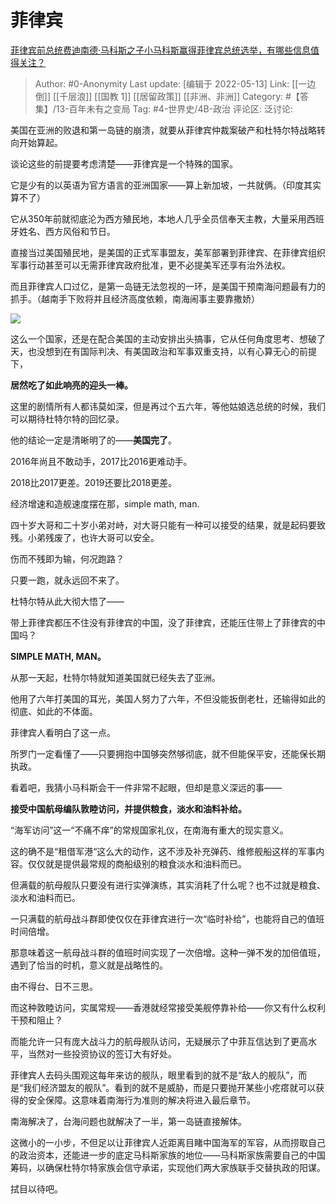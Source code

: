 # 菲律宾
[菲律宾前总统费迪南德·马科斯之子小马科斯赢得菲律宾总统选举，有哪些信息值得关注？](https://www.zhihu.com/question/532085058/answer/2482869674)

> Author: #0-Anonymity
> Last update: [编辑于 2022-05-13]
> Link: [[一边倒]] [[千层浪]] [[国教 1]] [[居留政策]] [[非洲、非洲]]
> Category: #【答集】/13-百年未有之变局
> Tag: #4-世界史/4B-政治
> 评论区:
> 泛讨论:

美国在亚洲的败退和第一岛链的崩溃，就要从菲律宾仲裁案破产和杜特尔特战略转向开始算起。

谈论这些的前提要考虑清楚——菲律宾是一个特殊的国家。

它是少有的以英语为官方语言的亚洲国家——算上新加坡，一共就俩。（印度其实算不了）

它从350年前就彻底沦为西方殖民地，本地人几乎全员信奉天主教，大量采用西班牙姓名、西方风俗和节日。

直接当过美国殖民地，是美国的正式军事盟友，美军部署到菲律宾、在菲律宾组织军事行动甚至可以无需菲律宾政府批准，更不必提美军还享有治外法权。

而且菲律宾人口过亿，是第一岛链无法忽视的一环，是美国干预南海问题最有力的抓手。（越南手下败将并且经济高度依赖，南海闹事主要靠撒娇）

![](https://pic1.zhimg.com/50/v2-84dddf58cb57e685151c0d69ad49e723_720w.jpg?source=1940ef5c)

这么一个国家，还是在配合美国的主动安排出头搞事，它从任何角度思考、想破了天，也没想到在有国际判决、有美国政治和军事双重支持，以有心算无心的前提下，

**居然吃了如此响亮的迎头一棒。**

这里的剧情所有人都讳莫如深，但是再过个五六年，等他姑娘选总统的时候，我们可以期待杜特尔特的回忆录。

他的结论一定是清晰明了的——**美国完了**。

2016年尚且不敢动手，2017比2016更难动手。

2018比2017更差。2019还要比2018更差。

经济增速和造舰速度摆在那，simple math, man.

四十岁大哥和二十岁小弟对峙，对大哥只能有一种可以接受的结果，就是起码要致残。小弟残废了，也许大哥可以安全。

伤而不残即为输，何况跑路？

只要一跑，就永远回不来了。

杜特尔特从此大彻大悟了——

带上菲律宾都压不住没有菲律宾的中国，没了菲律宾，还能压住带上了菲律宾的中国吗？

**SIMPLE MATH, MAN。**

从那一天起，杜特尔特就知道美国就已经失去了亚洲。

他用了六年打美国的耳光，美国人努力了六年，不但没能扳倒老杜，还输得如此的彻底、如此的不体面。

菲律宾人看明白了这一点。

所罗门一定看懂了——只要拥抱中国够突然够彻底，就不但能保平安，还能保长期执政。

看着吧，我猜小马科斯会干一件非常不起眼，但却是意义深远的事——

**接受中国航母编队敦睦访问，并提供粮食，淡水和油料补给。**

“海军访问”这一“不痛不痒”的常规国家礼仪，在南海有重大的现实意义。

这的确不是“租借军港“这么大的动作，这不涉及补充弹药、维修舰船这样的军事内容。仅仅就是提供最常规的商船级别的粮食淡水和油料而已。

但满载的航母舰队只要没有进行实弹演练，其实消耗了什么呢？也不过就是粮食、淡水和油料而已。

一只满载的航母战斗群即使仅仅在菲律宾进行一次“临时补给”，也能将自己的值班时间倍增。

那意味着这一航母战斗群的值班时间实现了一次倍增。这种一弹不发的加倍值班，遇到了恰当的时机，意义就是战略性的。

由不得台、日不三思。

而这种敦睦访问，实属常规——香港就经常接受美舰停靠补给——你又有什么权利干预和阻止？

而能允许一只有庞大战斗力的航母舰队访问，无疑展示了中菲互信达到了更高水平，当然对一些投资协议的签订大有好处。

菲律宾人去码头围观这每年来访的舰队，眼里看到的就不是“敌人的舰队”，而是“我们经济盟友的舰队”。看到的就不是威胁，而是只要抛开某些小疙瘩就可以获得的安全保障。这意味着南海行为准则的解决将进入最后章节。

南海解决了，台海问题也就解决了一半，第一岛链直接解体。

这微小的一小步，不但足以让菲律宾人近距离目睹中国海军的军容，从而捞取自己的政治资本，还能进一步的底定马科斯家族的地位——马科斯家族需要自己的中国筹码，以确保杜特尔特家族会信守承诺，实现他们两大家族联手交替执政的阳谋。

拭目以待吧。

